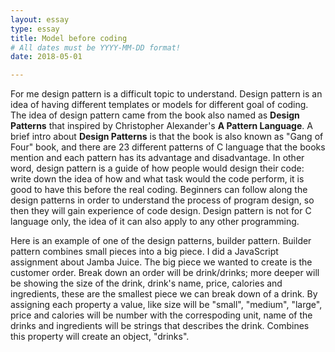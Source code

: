 ```yaml
---
layout: essay
type: essay
title: Model before coding
# All dates must be YYYY-MM-DD format!
date: 2018-05-01

---
```


For me design pattern is a difficult topic to understand. Design pattern is an idea of having different templates or models for different goal of coding. The idea of design pattern came from the book also named as **Design Patterns** that inspired by Christopher Alexander's **A Pattern Language**. A brief intro about **Design Patterns** is that the book is also known as "Gang of Four" book, and there are 23 different patterns of C language that the books mention and each pattern has its advantage and disadvantage. In other word, design pattern is a guide of how people would design their code: write down the idea of how and what task would the code perform, it is good to have this before the real coding. Beginners can follow along the design patterns in order to understand the process of program design, so then they will gain experience of code design. Design pattern is not for C language only, the idea of it can also apply to any other programming.




Here is an example of one of the design patterns, builder pattern. Builder pattern combines small pieces into a big piece. I did a JavaScript assignment about Jamba Juice. The big piece we wanted to create is the customer order. Break down an order will be drink/drinks; more deeper will be showing the size of the drink, drink's name, price, calories and ingredients, these are the smallest piece we can break down of a drink.  By assigning each property a value, like size will be "small", "medium", "large", price and calories will be number with the correspoding unit, name of the drinks and ingredients will be strings that describes the drink. Combines this property will create an object, "drinks".
